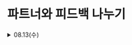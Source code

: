 # 파트너와 피드백 나누기

<details>
<summary>08.13(수)</summary>  

- 좋은점: 실생활에서 많이 사용되는 지도 어플리케이션을 더 개발할 수 있다는 점  

- 우려되는점: html을 사용해본 경험이 없고, 실제 제품 형식으로 나와있지 않은 점이 우려됨  

- 아이디어: 지하철 역 내의 cctv 영상을 기반으로 YOLO를 이용해 지하철을 기다리는 사람 수를 카운트하여 네이버지도에 반영하기  


</details> 
